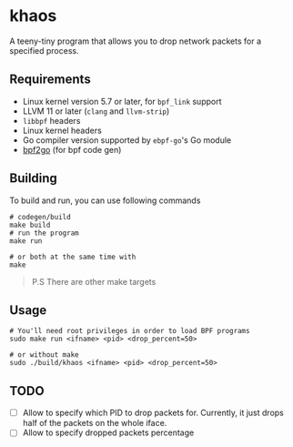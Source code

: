 # khaos
A teeny-tiny program that allows you to drop network packets 
 for a specified process.

## Requirements
- Linux kernel version 5.7 or later, for `bpf_link` support
- LLVM 11 or later (`clang` and `llvm-strip`)
- `libbpf` headers
- Linux kernel headers
- Go compiler version supported by `ebpf-go`'s Go module
- [bpf2go](https://pkg.go.dev/github.com/cilium/ebpf/cmd/bpf2go) (for bpf code gen)

## Building
To build and run, you can use following commands
```shell
# codegen/build
make build
# run the program
make run

# or both at the same time with
make
```

> P.S There are other make targets

## Usage
```shell
# You'll need root privileges in order to load BPF programs
sudo make run <ifname> <pid> <drop_percent=50>

# or without make
sudo ./build/khaos <ifname> <pid> <drop_percent=50>
```

## TODO
- [ ] Allow to specify which PID to drop packets for. 
 Currently, it just drops half of the packets on the whole iface.
- [ ] Allow to specify dropped packets percentage